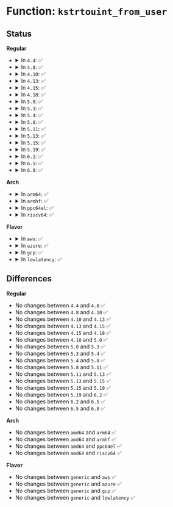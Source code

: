 # Function: <code>kstrtouint_from_user</code>

## Status
<b>Regular</b>
<ul>
<li>
<details>
<summary>In <code>4.4</code>: ✅</summary>

```c
int kstrtouint_from_user(const char *s, size_t count, unsigned int base, unsigned int *res);
```

**Collision:** Unique Global

**Inline:** No

**Transformation:** False

**Instances:**

```
In lib/kstrtox.c (ffffffff81401ec0)
Location: lib/kstrtox.c:342
Inline: False
Direct callers:
  - fs/proc/base.c:proc_loginuid_write
  - fs/proc/base.c:proc_coredump_filter_write
```
**Symbols:**

```
ffffffff81401ec0-ffffffff81401f3d: kstrtouint_from_user (STB_GLOBAL)
```
</details>
</li>
<li>
<details>
<summary>In <code>4.8</code>: ✅</summary>

```c
int kstrtouint_from_user(const char *s, size_t count, unsigned int base, unsigned int *res);
```

**Collision:** Unique Global

**Inline:** No

**Transformation:** False

**Instances:**

```
In lib/kstrtox.c (ffffffff81449970)
Location: lib/kstrtox.c:406
Inline: False
Direct callers:
  - fs/proc/base.c:proc_coredump_filter_write
  - fs/proc/base.c:proc_loginuid_write
```
**Symbols:**

```
ffffffff81449970-ffffffff81449a02: kstrtouint_from_user (STB_GLOBAL)
```
</details>
</li>
<li>
<details>
<summary>In <code>4.10</code>: ✅</summary>

```c
int kstrtouint_from_user(const char *s, size_t count, unsigned int base, unsigned int *res);
```

**Collision:** Unique Global

**Inline:** No

**Transformation:** False

**Instances:**

```
In lib/kstrtox.c (ffffffff81468330)
Location: lib/kstrtox.c:402
Inline: False
Direct callers:
  - fs/proc/base.c:proc_coredump_filter_write
  - fs/proc/base.c:proc_loginuid_write
  - drivers/platform/x86/intel_pmc_core.c:pmc_core_ltr_ignore_write
```
**Symbols:**

```
ffffffff81468330-ffffffff814683c2: kstrtouint_from_user (STB_GLOBAL)
```
</details>
</li>
<li>
<details>
<summary>In <code>4.13</code>: ✅</summary>

```c
int kstrtouint_from_user(const char *s, size_t count, unsigned int base, unsigned int *res);
```

**Collision:** Unique Global

**Inline:** No

**Transformation:** False

**Instances:**

```
In lib/kstrtox.c (ffffffff8146da30)
Location: lib/kstrtox.c:404
Inline: False
Direct callers:
  - fs/proc/base.c:proc_coredump_filter_write
  - fs/proc/base.c:proc_loginuid_write
  - drivers/platform/x86/intel_pmc_core.c:pmc_core_ltr_ignore_write
```
**Symbols:**

```
ffffffff8146da30-ffffffff8146dac2: kstrtouint_from_user (STB_GLOBAL)
```
</details>
</li>
<li>
<details>
<summary>In <code>4.15</code>: ✅</summary>

```c
int kstrtouint_from_user(const char *s, size_t count, unsigned int base, unsigned int *res);
```

**Collision:** Unique Global

**Inline:** No

**Transformation:** False

**Instances:**

```
In lib/kstrtox.c (ffffffff81499d60)
Location: lib/kstrtox.c:405
Inline: False
Direct callers:
  - fs/proc/base.c:proc_coredump_filter_write
  - fs/proc/base.c:proc_loginuid_write
  - drivers/platform/x86/intel_pmc_core.c:pmc_core_ltr_ignore_write
```
**Symbols:**

```
ffffffff81499d60-ffffffff81499df2: kstrtouint_from_user (STB_GLOBAL)
```
</details>
</li>
<li>
<details>
<summary>In <code>4.18</code>: ✅</summary>

```c
int kstrtouint_from_user(const char *s, size_t count, unsigned int base, unsigned int *res);
```

**Collision:** Unique Global

**Inline:** No

**Transformation:** False

**Instances:**

```
In lib/kstrtox.c (ffffffff814cf010)
Location: lib/kstrtox.c:405
Inline: False
Direct callers:
  - fs/proc/base.c:proc_coredump_filter_write
  - fs/proc/base.c:proc_loginuid_write
  - drivers/platform/x86/intel_pmc_core.c:pmc_core_ltr_ignore_write
```
**Symbols:**

```
ffffffff814cf010-ffffffff814cf0a2: kstrtouint_from_user (STB_GLOBAL)
```
</details>
</li>
<li>
<details>
<summary>In <code>5.0</code>: ✅</summary>

```c
int kstrtouint_from_user(const char *s, size_t count, unsigned int base, unsigned int *res);
```

**Collision:** Unique Global

**Inline:** No

**Transformation:** False

**Instances:**

```
In lib/kstrtox.c (ffffffff814e3920)
Location: lib/kstrtox.c:405
Inline: False
Direct callers:
  - fs/proc/base.c:proc_coredump_filter_write
  - fs/proc/base.c:proc_loginuid_write
  - drivers/platform/x86/intel_pmc_core.c:pmc_core_ltr_ignore_write
```
**Symbols:**

```
ffffffff814e3920-ffffffff814e39b2: kstrtouint_from_user (STB_GLOBAL)
```
</details>
</li>
<li>
<details>
<summary>In <code>5.3</code>: ✅</summary>

```c
int kstrtouint_from_user(const char *s, size_t count, unsigned int base, unsigned int *res);
```

**Collision:** Unique Global

**Inline:** No

**Transformation:** False

**Instances:**

```
In lib/kstrtox.c (ffffffff8150fd00)
Location: lib/kstrtox.c:405
Inline: False
Direct callers:
  - fs/proc/base.c:proc_coredump_filter_write
  - fs/proc/base.c:proc_loginuid_write
  - drivers/platform/x86/intel_pmc_core.c:pmc_core_ltr_ignore_write
```
**Symbols:**

```
ffffffff8150fd00-ffffffff8150fd92: kstrtouint_from_user (STB_GLOBAL)
```
</details>
</li>
<li>
<details>
<summary>In <code>5.4</code>: ✅</summary>

```c
int kstrtouint_from_user(const char *s, size_t count, unsigned int base, unsigned int *res);
```

**Collision:** Unique Global

**Inline:** No

**Transformation:** False

**Instances:**

```
In lib/kstrtox.c (ffffffff8152dc00)
Location: lib/kstrtox.c:405
Inline: False
Direct callers:
  - fs/proc/base.c:proc_coredump_filter_write
  - fs/proc/base.c:proc_loginuid_write
  - drivers/platform/x86/intel_pmc_core.c:pmc_core_ltr_ignore_write
  - drivers/remoteproc/remoteproc_debugfs.c:rproc_crash_write
```
**Symbols:**

```
ffffffff8152dc00-ffffffff8152dc92: kstrtouint_from_user (STB_GLOBAL)
```
</details>
</li>
<li>
<details>
<summary>In <code>5.8</code>: ✅</summary>

```c
int kstrtouint_from_user(const char *s, size_t count, unsigned int base, unsigned int *res);
```

**Collision:** Unique Global

**Inline:** No

**Transformation:** False

**Instances:**

```
In lib/kstrtox.c (ffffffff81591d90)
Location: lib/kstrtox.c:405
Inline: False
Direct callers:
  - fs/proc/base.c:proc_coredump_filter_write
  - fs/proc/base.c:proc_loginuid_write
  - drivers/platform/x86/intel_pmc_core.c:pmc_core_ltr_ignore_write
  - drivers/remoteproc/remoteproc_debugfs.c:rproc_crash_write
```
**Symbols:**

```
ffffffff81591d90-ffffffff81591e49: kstrtouint_from_user (STB_GLOBAL)
```
</details>
</li>
<li>
<details>
<summary>In <code>5.11</code>: ✅</summary>

```c
int kstrtouint_from_user(const char *s, size_t count, unsigned int base, unsigned int *res);
```

**Collision:** Unique Global

**Inline:** No

**Transformation:** False

**Instances:**

```
In lib/kstrtox.c (ffffffff815ae8d0)
Location: lib/kstrtox.c:402
Inline: False
Direct callers:
  - fs/proc/base.c:proc_coredump_filter_write
  - fs/proc/base.c:proc_loginuid_write
  - drivers/platform/x86/intel_pmc_core.c:pmc_core_ltr_ignore_write
  - drivers/remoteproc/remoteproc_debugfs.c:rproc_crash_write
```
**Symbols:**

```
ffffffff815ae8d0-ffffffff815ae989: kstrtouint_from_user (STB_GLOBAL)
```
</details>
</li>
<li>
<details>
<summary>In <code>5.13</code>: ✅</summary>

```c
int kstrtouint_from_user(const char *s, size_t count, unsigned int base, unsigned int *res);
```

**Collision:** Unique Global

**Inline:** No

**Transformation:** False

**Instances:**

```
In lib/kstrtox.c (ffffffff815b9310)
Location: lib/kstrtox.c:409
Inline: False
Direct callers:
  - fs/proc/base.c:proc_coredump_filter_write
  - fs/proc/base.c:proc_loginuid_write
  - security/integrity/evm/evm_secfs.c:evm_write_key
  - drivers/platform/x86/intel_pmc_core.c:pmc_core_ltr_ignore_write
  - drivers/remoteproc/remoteproc_debugfs.c:rproc_crash_write
```
**Symbols:**

```
ffffffff815b9310-ffffffff815b93c9: kstrtouint_from_user (STB_GLOBAL)
```
</details>
</li>
<li>
<details>
<summary>In <code>5.15</code>: ✅</summary>

```c
int kstrtouint_from_user(const char *s, size_t count, unsigned int base, unsigned int *res);
```

**Collision:** Unique Global

**Inline:** No

**Transformation:** False

**Instances:**

```
In lib/kstrtox.c (ffffffff8161fbc0)
Location: lib/kstrtox.c:410
Inline: False
Direct callers:
  - fs/proc/base.c:proc_coredump_filter_write
  - fs/proc/base.c:proc_loginuid_write
  - security/integrity/evm/evm_secfs.c:evm_write_key
  - drivers/platform/x86/intel/pmc/core.c:pmc_core_ltr_ignore_write
  - drivers/remoteproc/remoteproc_debugfs.c:rproc_crash_write
```
**Symbols:**

```
ffffffff8161fbc0-ffffffff8161fc90: kstrtouint_from_user (STB_GLOBAL)
```
</details>
</li>
<li>
<details>
<summary>In <code>5.19</code>: ✅</summary>

```c
int kstrtouint_from_user(const char *s, size_t count, unsigned int base, unsigned int *res);
```

**Collision:** Unique Global

**Inline:** No

**Transformation:** False

**Instances:**

```
In lib/kstrtox.c (ffffffff816edd80)
Location: lib/kstrtox.c:426
Inline: False
Direct callers:
  - fs/proc/base.c:proc_coredump_filter_write
  - fs/proc/base.c:proc_loginuid_write
  - security/integrity/evm/evm_secfs.c:evm_write_key
  - drivers/platform/x86/intel/pmc/core.c:pmc_core_ltr_ignore_write
  - drivers/remoteproc/remoteproc_debugfs.c:rproc_crash_write
```
**Symbols:**

```
ffffffff816edd80-ffffffff816ede5e: kstrtouint_from_user (STB_GLOBAL)
```
</details>
</li>
<li>
<details>
<summary>In <code>6.2</code>: ✅</summary>

```c
int kstrtouint_from_user(const char *s, size_t count, unsigned int base, unsigned int *res);
```

**Collision:** Unique Global

**Inline:** No

**Transformation:** False

**Instances:**

```
In lib/kstrtox.c (ffffffff817de820)
Location: lib/kstrtox.c:426
Inline: False
Direct callers:
  - fs/proc/base.c:proc_coredump_filter_write
  - fs/proc/base.c:proc_loginuid_write
  - security/integrity/evm/evm_secfs.c:evm_write_key
  - drivers/platform/x86/intel/pmc/core.c:pmc_core_ltr_ignore_write
  - drivers/remoteproc/remoteproc_debugfs.c:rproc_crash_write
```
**Symbols:**

```
ffffffff817de820-ffffffff817de8fe: kstrtouint_from_user (STB_GLOBAL)
```
</details>
</li>
<li>
<details>
<summary>In <code>6.5</code>: ✅</summary>

```c
int kstrtouint_from_user(const char *s, size_t count, unsigned int base, unsigned int *res);
```

**Collision:** Unique Global

**Inline:** No

**Transformation:** False

**Instances:**

```
In lib/kstrtox.c (ffffffff8181e000)
Location: lib/kstrtox.c:426
Inline: False
Direct callers:
  - fs/proc/base.c:proc_coredump_filter_write
  - fs/proc/base.c:proc_loginuid_write
  - security/integrity/evm/evm_secfs.c:evm_write_key
  - drivers/platform/x86/intel/pmc/core.c:pmc_core_ltr_ignore_write
  - drivers/remoteproc/remoteproc_debugfs.c:rproc_crash_write
```
**Symbols:**

```
ffffffff8181e000-ffffffff8181e0de: kstrtouint_from_user (STB_GLOBAL)
```
</details>
</li>
<li>
<details>
<summary>In <code>6.8</code>: ✅</summary>

```c
int kstrtouint_from_user(const char *s, size_t count, unsigned int base, unsigned int *res);
```

**Collision:** Unique Global

**Inline:** No

**Transformation:** False

**Instances:**

```
In lib/kstrtox.c (ffffffff81863e70)
Location: lib/kstrtox.c:426
Inline: False
Direct callers:
  - fs/proc/base.c:proc_coredump_filter_write
  - fs/proc/base.c:proc_loginuid_write
  - security/integrity/evm/evm_secfs.c:evm_write_key
  - drivers/remoteproc/remoteproc_debugfs.c:rproc_crash_write
```
**Symbols:**

```
ffffffff81863e70-ffffffff81863f4e: kstrtouint_from_user (STB_GLOBAL)
```
</details>
</li>
</ul>
<b>Arch</b>
<ul>
<li>
<details>
<summary>In <code>arm64</code>: ✅</summary>

```c
int kstrtouint_from_user(const char *s, size_t count, unsigned int base, unsigned int *res);
```

**Collision:** Unique Global

**Inline:** No

**Transformation:** False

**Instances:**

```
In lib/kstrtox.c (ffff80001063a008)
Location: lib/kstrtox.c:405
Inline: False
Direct callers:
  - fs/proc/base.c:proc_coredump_filter_write
  - fs/proc/base.c:proc_loginuid_write
  - drivers/remoteproc/remoteproc_debugfs.c:rproc_crash_write
```
**Symbols:**

```
ffff80001063a008-ffff80001063a0b4: kstrtouint_from_user (STB_GLOBAL)
```
</details>
</li>
<li>
<details>
<summary>In <code>armhf</code>: ✅</summary>

```c
int kstrtouint_from_user(const char *s, size_t count, unsigned int base, unsigned int *res);
```

**Collision:** Unique Global

**Inline:** No

**Transformation:** False

**Instances:**

```
In lib/kstrtox.c (c07dfad0)
Location: lib/kstrtox.c:405
Inline: False
Direct callers:
  - fs/proc/base.c:proc_coredump_filter_write
  - fs/proc/base.c:proc_loginuid_write
  - drivers/remoteproc/remoteproc_debugfs.c:rproc_crash_write
```
**Symbols:**

```
c07dfad0-c07dfbc4: kstrtouint_from_user (STB_GLOBAL)
```
</details>
</li>
<li>
<details>
<summary>In <code>ppc64el</code>: ✅</summary>

```c
int kstrtouint_from_user(const char *s, size_t count, unsigned int base, unsigned int *res);
```

**Collision:** Unique Global

**Inline:** No

**Transformation:** False

**Instances:**

```
In lib/kstrtox.c (c0000000007e0cc0)
Location: lib/kstrtox.c:405
Inline: False
Direct callers:
  - fs/proc/base.c:proc_coredump_filter_write
  - fs/proc/base.c:proc_loginuid_write
  - drivers/remoteproc/remoteproc_debugfs.c:rproc_crash_write
```
**Symbols:**

```
c0000000007e0cc0-c0000000007e0da0: kstrtouint_from_user (STB_GLOBAL)
```
</details>
</li>
<li>
<details>
<summary>In <code>riscv64</code>: ✅</summary>

```c
int kstrtouint_from_user(const char *s, size_t count, unsigned int base, unsigned int *res);
```

**Collision:** Unique Global

**Inline:** No

**Transformation:** False

**Instances:**

```
In lib/kstrtox.c (ffffffe000466886)
Location: lib/kstrtox.c:405
Inline: False
Direct callers:
  - arch/riscv/mm/sifive_l2_cache.c:l2_write
  - fs/proc/base.c:proc_coredump_filter_write
  - fs/proc/base.c:proc_loginuid_write
```
**Symbols:**

```
ffffffe000466886-ffffffe0004668fa: kstrtouint_from_user (STB_GLOBAL)
```
</details>
</li>
</ul>
<b>Flavor</b>
<ul>
<li>
<details>
<summary>In <code>aws</code>: ✅</summary>

```c
int kstrtouint_from_user(const char *s, size_t count, unsigned int base, unsigned int *res);
```

**Collision:** Unique Global

**Inline:** No

**Transformation:** False

**Instances:**

```
In lib/kstrtox.c (ffffffff815261e0)
Location: lib/kstrtox.c:405
Inline: False
Direct callers:
  - fs/proc/base.c:proc_coredump_filter_write
  - fs/proc/base.c:proc_loginuid_write
  - drivers/platform/x86/intel_pmc_core.c:pmc_core_ltr_ignore_write
  - drivers/remoteproc/remoteproc_debugfs.c:rproc_crash_write
```
**Symbols:**

```
ffffffff815261e0-ffffffff81526272: kstrtouint_from_user (STB_GLOBAL)
```
</details>
</li>
<li>
<details>
<summary>In <code>azure</code>: ✅</summary>

```c
int kstrtouint_from_user(const char *s, size_t count, unsigned int base, unsigned int *res);
```

**Collision:** Unique Global

**Inline:** No

**Transformation:** False

**Instances:**

```
In lib/kstrtox.c (ffffffff815164c0)
Location: lib/kstrtox.c:405
Inline: False
Direct callers:
  - fs/proc/base.c:proc_coredump_filter_write
  - fs/proc/base.c:proc_loginuid_write
  - drivers/platform/x86/intel_pmc_core.c:pmc_core_ltr_ignore_write
```
**Symbols:**

```
ffffffff815164c0-ffffffff81516552: kstrtouint_from_user (STB_GLOBAL)
```
</details>
</li>
<li>
<details>
<summary>In <code>gcp</code>: ✅</summary>

```c
int kstrtouint_from_user(const char *s, size_t count, unsigned int base, unsigned int *res);
```

**Collision:** Unique Global

**Inline:** No

**Transformation:** False

**Instances:**

```
In lib/kstrtox.c (ffffffff81522270)
Location: lib/kstrtox.c:405
Inline: False
Direct callers:
  - fs/proc/base.c:proc_coredump_filter_write
  - fs/proc/base.c:proc_loginuid_write
  - drivers/platform/x86/intel_pmc_core.c:pmc_core_ltr_ignore_write
```
**Symbols:**

```
ffffffff81522270-ffffffff81522302: kstrtouint_from_user (STB_GLOBAL)
```
</details>
</li>
<li>
<details>
<summary>In <code>lowlatency</code>: ✅</summary>

```c
int kstrtouint_from_user(const char *s, size_t count, unsigned int base, unsigned int *res);
```

**Collision:** Unique Global

**Inline:** No

**Transformation:** False

**Instances:**

```
In lib/kstrtox.c (ffffffff8153bbf0)
Location: lib/kstrtox.c:405
Inline: False
Direct callers:
  - fs/proc/base.c:proc_coredump_filter_write
  - fs/proc/base.c:proc_loginuid_write
  - drivers/platform/x86/intel_pmc_core.c:pmc_core_ltr_ignore_write
  - drivers/remoteproc/remoteproc_debugfs.c:rproc_crash_write
```
**Symbols:**

```
ffffffff8153bbf0-ffffffff8153bc82: kstrtouint_from_user (STB_GLOBAL)
```
</details>
</li>
</ul>

## Differences
<b>Regular</b>
<ul>
<li>
No changes between <code>4.4</code> and <code>4.8</code> ✅
</li>
<li>
No changes between <code>4.8</code> and <code>4.10</code> ✅
</li>
<li>
No changes between <code>4.10</code> and <code>4.13</code> ✅
</li>
<li>
No changes between <code>4.13</code> and <code>4.15</code> ✅
</li>
<li>
No changes between <code>4.15</code> and <code>4.18</code> ✅
</li>
<li>
No changes between <code>4.18</code> and <code>5.0</code> ✅
</li>
<li>
No changes between <code>5.0</code> and <code>5.3</code> ✅
</li>
<li>
No changes between <code>5.3</code> and <code>5.4</code> ✅
</li>
<li>
No changes between <code>5.4</code> and <code>5.8</code> ✅
</li>
<li>
No changes between <code>5.8</code> and <code>5.11</code> ✅
</li>
<li>
No changes between <code>5.11</code> and <code>5.13</code> ✅
</li>
<li>
No changes between <code>5.13</code> and <code>5.15</code> ✅
</li>
<li>
No changes between <code>5.15</code> and <code>5.19</code> ✅
</li>
<li>
No changes between <code>5.19</code> and <code>6.2</code> ✅
</li>
<li>
No changes between <code>6.2</code> and <code>6.5</code> ✅
</li>
<li>
No changes between <code>6.5</code> and <code>6.8</code> ✅
</li>
</ul>
<b>Arch</b>
<ul>
<li>
No changes between <code>amd64</code> and <code>arm64</code> ✅
</li>
<li>
No changes between <code>amd64</code> and <code>armhf</code> ✅
</li>
<li>
No changes between <code>amd64</code> and <code>ppc64el</code> ✅
</li>
<li>
No changes between <code>amd64</code> and <code>riscv64</code> ✅
</li>
</ul>
<b>Flavor</b>
<ul>
<li>
No changes between <code>generic</code> and <code>aws</code> ✅
</li>
<li>
No changes between <code>generic</code> and <code>azure</code> ✅
</li>
<li>
No changes between <code>generic</code> and <code>gcp</code> ✅
</li>
<li>
No changes between <code>generic</code> and <code>lowlatency</code> ✅
</li>
</ul>
